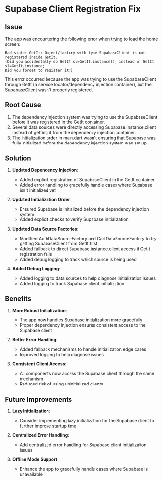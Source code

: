 # Supabase Client Registration Fix

## Issue

The app was encountering the following error when trying to load the home screen:

```
Bad state: GetIt: Object/factory with type SupabaseClient is not registered inside GetIt.
(Did you accidentally do GetIt sl=GetIt.instance(); instead of GetIt sl=GetIt.instance;
Did you forget to register it?)
```

This error occurred because the app was trying to use the SupabaseClient through GetIt (a service locator/dependency injection container), but the SupabaseClient wasn't properly registered.

## Root Cause

1. The dependency injection system was trying to use the SupabaseClient before it was registered in the GetIt container.
2. Several data sources were directly accessing Supabase.instance.client instead of getting it from the dependency injection container.
3. The initialization order in main.dart wasn't ensuring that Supabase was fully initialized before the dependency injection system was set up.

## Solution

1. **Updated Dependency Injection**:
   - Added explicit registration of SupabaseClient in the GetIt container
   - Added error handling to gracefully handle cases where Supabase isn't initialized yet

2. **Updated Initialization Order**:
   - Ensured Supabase is initialized before the dependency injection system
   - Added explicit checks to verify Supabase initialization

3. **Updated Data Source Factories**:
   - Modified AuthDataSourceFactory and CartDataSourceFactory to try getting SupabaseClient from GetIt first
   - Added fallback to direct Supabase.instance.client access if GetIt registration fails
   - Added debug logging to track which source is being used

4. **Added Debug Logging**:
   - Added logging to data sources to help diagnose initialization issues
   - Added logging to track Supabase client initialization

## Benefits

1. **More Robust Initialization**:
   - The app now handles Supabase initialization more gracefully
   - Proper dependency injection ensures consistent access to the Supabase client

2. **Better Error Handling**:
   - Added fallback mechanisms to handle initialization edge cases
   - Improved logging to help diagnose issues

3. **Consistent Client Access**:
   - All components now access the Supabase client through the same mechanism
   - Reduced risk of using uninitialized clients

## Future Improvements

1. **Lazy Initialization**:
   - Consider implementing lazy initialization for the Supabase client to further improve startup time

2. **Centralized Error Handling**:
   - Add centralized error handling for Supabase client initialization issues

3. **Offline Mode Support**:
   - Enhance the app to gracefully handle cases where Supabase is unavailable
